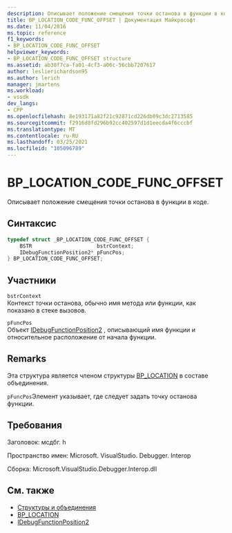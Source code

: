 ```yaml
---
description: Описывает положение смещения точки останова в функции в коде.
title: BP_LOCATION_CODE_FUNC_OFFSET | Документация Майкрософт
ms.date: 11/04/2016
ms.topic: reference
f1_keywords:
- BP_LOCATION_CODE_FUNC_OFFSET
helpviewer_keywords:
- BP_LOCATION_CODE_FUNC_OFFSET structure
ms.assetid: ab38f7ca-fa01-4cf3-a06c-56cbb7207617
author: leslierichardson95
ms.author: lerich
manager: jmartens
ms.workload:
- vssdk
dev_langs:
- CPP
ms.openlocfilehash: 8e193171a82f21c92871cd226db09c3dc2713585
ms.sourcegitcommit: f2916d8fd296b92cc402597d1d1eecda4f6cccbf
ms.translationtype: MT
ms.contentlocale: ru-RU
ms.lasthandoff: 03/25/2021
ms.locfileid: "105096789"
---
```

# <a name="bp_location_code_func_offset"></a>BP_LOCATION_CODE_FUNC_OFFSET
Описывает положение смещения точки останова в функции в коде.

## <a name="syntax"></a>Синтаксис

```cpp
typedef struct _BP_LOCATION_CODE_FUNC_OFFSET {
    BSTR                     bstrContext;
    IDebugFunctionPosition2* pFuncPos;
} BP_LOCATION_CODE_FUNC_OFFSET;
```

## <a name="members"></a>Участники
`bstrContext`\
Контекст точки останова, обычно имя метода или функции, как показано в стеке вызовов.

`pFuncPos`\
Объект [IDebugFunctionPosition2](../../../extensibility/debugger/reference/idebugfunctionposition2.md) , описывающий имя функции и относительное расположение от начала функции.

## <a name="remarks"></a>Remarks
Эта структура является членом структуры [BP_LOCATION](../../../extensibility/debugger/reference/bp-location.md) в составе объединения.

`pFuncPos`Элемент указывает, где следует задать точку останова функции.

## <a name="requirements"></a>Требования
Заголовок: мсдбг. h

Пространство имен: Microsoft. VisualStudio. Debugger. Interop

Сборка: Microsoft.VisualStudio.Debugger.Interop.dll

## <a name="see-also"></a>См. также
- [Структуры и объединения](../../../extensibility/debugger/reference/structures-and-unions.md)
- [BP_LOCATION](../../../extensibility/debugger/reference/bp-location.md)
- [IDebugFunctionPosition2](../../../extensibility/debugger/reference/idebugfunctionposition2.md)

